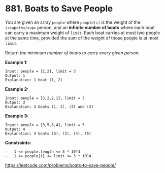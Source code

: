 # 881\. Boats to Save People

You are given an array `people` where `people[i]` is the weight of the `i<sup>th</sup>` person, and an **infinite number of boats** where each boat can carry a maximum weight of `limit`. Each boat carries at most two people at the same time, provided the sum of the weight of those people is at most `limit`.

Return _the minimum number of boats to carry every given person_.

**Example 1:**

```
Input: people = [1,2], limit = 3
Output: 1
Explanation: 1 boat (1, 2)
```

**Example 2:**

```
Input: people = [3,2,2,1], limit = 3
Output: 3
Explanation: 3 boats (1, 2), (2) and (3)
```

**Example 3:**

```
Input: people = [3,5,3,4], limit = 5
Output: 4
Explanation: 4 boats (3), (3), (4), (5)
```

**Constraints:**  
```
-   1 <= people.length <= 5 * 10^4
-   1 <= people[i] <= limit <= 3 * 10^4
```

https://leetcode.com/problems/boats-to-save-people/
